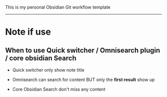This is my personal Obsidian Git workflow template

---

# Note if use

## When to use Quick switcher / Omnisearch plugin / core obsidian Search

-   Quick switcher only show note title

-   Omnisearch can search for content BUT only the **first result** show up

-   Core Obsidian Search don't miss any content
